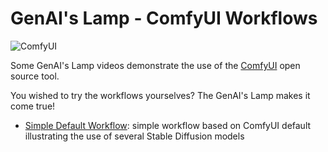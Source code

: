 # GenAI's Lamp - ComfyUI Workflows

![ComfyUI](https://github.com/user-attachments/assets/353933a4-4c73-4399-9905-42f38dfd0331)

Some GenAI's Lamp videos demonstrate the use of the [ComfyUI](https://github.com/comfyanonymous/ComfyUI) open source tool.

You wished to try the workflows yourselves? The GenAI's Lamp makes it come true!

* [Simple Default Workflow](https://github.com/worldline/GenAI-Lamp/blob/main/ComfyUI/Simple%20Default%20Workflow.json): simple workflow based on ComfyUI default illustrating the use of several Stable Diffusion models

